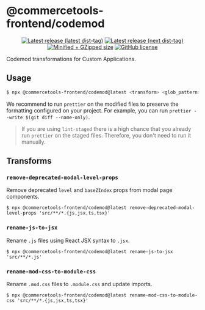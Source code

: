 # @commercetools-frontend/codemod

<p align="center">
  <a href="https://www.npmjs.com/package/@commercetools-frontend/codemod"><img src="https://badgen.net/npm/v/@commercetools-frontend/codemod" alt="Latest release (latest dist-tag)" /></a> <a href="https://www.npmjs.com/package/@commercetools-frontend/codemod"><img src="https://badgen.net/npm/v/@commercetools-frontend/codemod/next" alt="Latest release (next dist-tag)" /></a> <a href="https://bundlephobia.com/result?p=@commercetools-frontend/codemod"><img src="https://badgen.net/bundlephobia/minzip/@commercetools-frontend/codemod" alt="Minified + GZipped size" /></a> <a href="https://github.com/commercetools/merchant-center-application-kit/blob/main/LICENSE"><img src="https://badgen.net/github/license/commercetools/merchant-center-application-kit" alt="GitHub license" /></a>
</p>

Codemod transformations for Custom Applications.

## Usage

```bash
$ npx @commercetools-frontend/codemod@latest <transform> <glob_pattern>
```

We recommend to run `prettier` on the modified files to preserve the formatting configured on your project. For example, you can run `prettier --write $(git diff --name-only)`.

> If you are using `lint-staged` there is a high chance that you already run `prettier` on the staged files. Therefore, you don't need to run it manually.

## Transforms

### `remove-deprecated-modal-level-props`

Remove deprecated `level` and `baseZIndex` props from modal page components.

```
$ npx @commercetools-frontend/codemod@latest remove-deprecated-modal-level-props 'src/**/*.{js,jsx,ts,tsx}'
```

### `rename-js-to-jsx`

Rename `.js` files using React JSX syntax to `.jsx`.

```
$ npx @commercetools-frontend/codemod@latest rename-js-to-jsx 'src/**/*.js'
```

### `rename-mod-css-to-module-css`

Rename `.mod.css` files to `.module.css` and update imports.

```
$ npx @commercetools-frontend/codemod@latest rename-mod-css-to-module-css 'src/**/*.{js,jsx,ts,tsx}'
```
